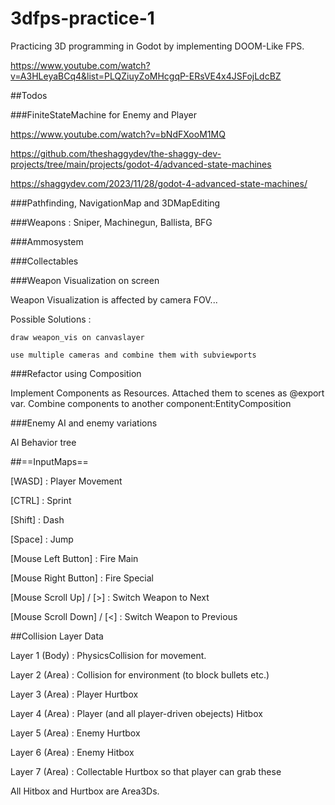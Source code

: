# 3dfps-practice-1

Practicing 3D programming in Godot by implementing DOOM-Like FPS.

https://www.youtube.com/watch?v=A3HLeyaBCq4&list=PLQZiuyZoMHcgqP-ERsVE4x4JSFojLdcBZ

##Todos

###FiniteStateMachine for Enemy and Player

https://www.youtube.com/watch?v=bNdFXooM1MQ

https://github.com/theshaggydev/the-shaggy-dev-projects/tree/main/projects/godot-4/advanced-state-machines

https://shaggydev.com/2023/11/28/godot-4-advanced-state-machines/


###Pathfinding, NavigationMap and 3DMapEditing

###Weapons : Sniper, Machinegun, Ballista, BFG

###Ammosystem

###Collectables

###Weapon Visualization on screen

Weapon Visualization is affected by camera FOV...

Possible Solutions : 
	
	draw weapon_vis on canvaslayer
	
	use multiple cameras and combine them with subviewports

###Refactor using Composition

Implement Components as Resources. Attached them to scenes as @export var. Combine components to another component:EntityComposition

###Enemy AI and enemy variations

AI Behavior tree

##==InputMaps==

[WASD] : Player Movement

[CTRL] : Sprint

[Shift] : Dash

[Space] : Jump

[Mouse Left Button] : Fire Main

[Mouse Right Button] : Fire Special

[Mouse Scroll Up] / [>] : Switch Weapon to Next

[Mouse Scroll Down] / [<] : Switch Weapon to Previous



##Collision Layer Data

Layer 1 (Body) : PhysicsCollision for movement.

Layer 2 (Area) : Collision for environment (to block bullets etc.)

Layer 3 (Area) : Player Hurtbox

Layer 4 (Area) : Player (and all player-driven obejects) Hitbox

Layer 5 (Area) : Enemy Hurtbox

Layer 6 (Area) : Enemy Hitbox

Layer 7 (Area) : Collectable Hurtbox so that player can grab these


All Hitbox and Hurtbox are Area3Ds.
